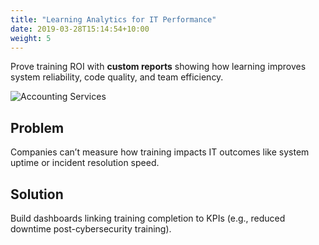 ```yaml
---
title: "Learning Analytics for IT Performance"
date: 2019-03-28T15:14:54+10:00
weight: 5
---
```


Prove training ROI with **custom reports** showing how learning improves system reliability, code quality, and team efficiency.

![Accounting Services](/lukofolio/images/austin-distel-nGc5RT2HmF0-unsplash.jpg)

## Problem

Companies can’t measure how training impacts IT outcomes like system uptime or incident resolution speed.

## Solution

Build dashboards linking training completion to KPIs (e.g., reduced downtime post-cybersecurity training).